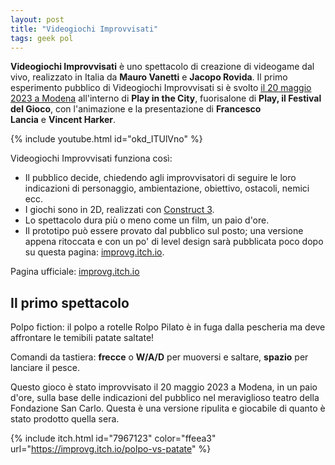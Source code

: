 ```yaml
---
layout: post
title: "Videogiochi Improvvisati"
tags: geek pol
---
```

**Videogiochi Improvvisati** è uno spettacolo di creazione di videogame dal vivo, realizzato in Italia da **Mauro Vanetti** e **Jacopo Rovida**. Il primo esperimento pubblico di Videogiochi Improvvisati si è svolto [il 20 maggio 2023 a Modena](https://www.play-modena.it/2023/programma/videogiochi-improvvisati/) all'interno di **Play in the City**, fuorisalone di **Play, il Festival del Gioco**, con l'animazione e la presentazione di **Francesco Lancia** e **Vincent Harker**.

{% include youtube.html id="okd_ITUlVno" %}

Videogiochi Improvvisati funziona così:

-   Il pubblico decide, chiedendo agli improvvisatori di seguire le loro indicazioni di personaggio, ambientazione, obiettivo, ostacoli, nemici ecc.
-   I giochi sono in 2D, realizzati con [Construct 3](https://www.construct.net/).
-   Lo spettacolo dura più o meno come un film, un paio d'ore.
-   Il prototipo può essere provato dal pubblico sul posto; una versione appena ritoccata e con un po' di level design sarà pubblicata poco dopo su questa pagina: [improvg.itch.io](https://improvg.itch.io/).

Pagina ufficiale: [improvg.itch.io](https://improvg.itch.io/)

## Il primo spettacolo

Polpo fiction: il polpo a rotelle Rolpo Pilato è in fuga dalla pescheria ma deve affrontare le temibili patate saltate!

Comandi da tastiera: **frecce** o **W/A/D** per muoversi e saltare, **spazio** per lanciare il pesce.

Questo gioco è stato improvvisato il 20 maggio 2023 a Modena, in un paio d'ore, sulla base delle indicazioni del pubblico nel meraviglioso teatro della Fondazione San Carlo. Questa è una versione ripulita e giocabile di quanto è stato prodotto quella sera.

{% include itch.html id="7967123" color="ffeea3" url="https://improvg.itch.io/polpo-vs-patate" %}